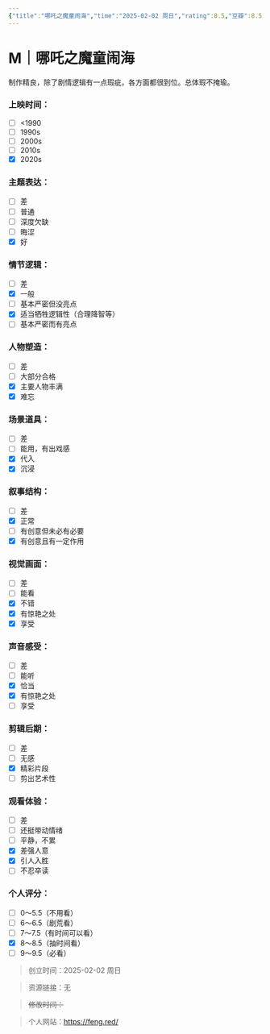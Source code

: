 ```yaml
---
{"title":"哪吒之魔童闹海","time":"2025-02-02 周日","rating":8.5,"豆瓣":8.5,"上映时间":["2025"],"类型":["M","动画"],"导演":["饺子"],"主演":null,"国家/地区":["中国大陆"],"片长/分钟":"144分钟","dg-publish":true,"permalink":"/300 评价/M电影/新近看过/哪吒之魔童闹海/","dgPassFrontmatter":true,"created":"2025-02-02T23:02:47.267+08:00","updated":"2025-02-02T23:10:32.677+08:00"}
---
```


# M｜哪吒之魔童闹海
制作精良，除了剧情逻辑有一点瑕疵，各方面都很到位。总体瑕不掩瑜。

### 上映时间：
- [ ] <1990
- [ ] 1990s
- [ ] 2000s
- [ ] 2010s
- [x] 2020s
### 主题表达：
- [ ] 差
- [ ] 普通
- [ ] 深度欠缺
- [ ] 晦涩
- [x] 好
### 情节逻辑：
- [ ] 差
- [x] 一般
- [ ] 基本严密但没亮点
- [x] 适当牺牲逻辑性（合理降智等）
- [ ] 基本严密而有亮点
### 人物塑造：
- [ ] 差
- [ ] 大部分合格
- [x] 主要人物丰满
- [x] 难忘
### 场景道具：
- [ ] 差
- [ ] 能用，有出戏感
- [x] 代入
- [x] 沉浸
### 叙事结构：
- [ ] 差
- [x] 正常
- [ ] 有创意但未必有必要
- [x] 有创意且有一定作用
### 视觉画面：
- [ ] 差
- [ ] 能看
- [x] 不错
- [x] 有惊艳之处
- [x] 享受
### 声音感受：
- [ ] 差
- [ ] 能听
- [x] 恰当
- [x] 有惊艳之处
- [ ] 享受
### 剪辑后期：
- [ ] 差
- [ ] 无感
- [x] 精彩片段
- [ ] 剪出艺术性
### 观看体验：
- [ ] 差
- [ ] 还挺带动情绪
- [ ] 平静，不累
- [x] 差强人意
- [x] 引人入胜
- [ ] 不忍卒读
### 个人评分：
- [ ] 0～5.5（不用看）
- [ ] 6～6.5（剧荒看）
- [ ] 7～7.5（有时间可以看）
- [x] 8～8.5（抽时间看）
- [ ] 9～9.5（必看）

>创立时间：2025-02-02 周日

>资源链接：无

>~~修改时间：~~

>个人网站：https://feng.red/



